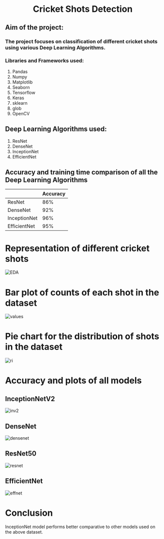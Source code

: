 # <h1 align = "center"> Cricket Shots Detection</h1>
## Aim of the project: 
### The project focuses on classification of different cricket shots using various Deep Learning Algorithms.

###  Libraries and Frameworks used:
1. Pandas
2. Numpy 
3. Matplotlib
4. Seaborn
5. Tensorflow
6. Keras
7. sklearn
8. glob
9. OpenCV


## Deep Learning Algorithms used:
1. ResNet
2. DenseNet
3. InceptionNet
4. EfficientNet

## Accuracy and training time comparison of all the Deep Learning Algorithms
|                    |   Accuracy    |
|--------------------|---------------|
|      ResNet        |     86%       |  
|     DenseNet       |     92%       |
|    InceptionNet    |     96%       |
|    EfficientNet    |     95%       |     

# Representation of different cricket shots
![EDA](https://github.com/the-silent-geek/DL-Simplified/blob/2e8e0b207bd08e758fca8e93d5433c73f277ef1e/Cricket%20Shots%20Detection/images/eda_cric.png)

# Bar plot of counts of each shot in the dataset 
![values](https://github.com/the-silent-geek/DL-Simplified/blob/2e8e0b207bd08e758fca8e93d5433c73f277ef1e/Cricket%20Shots%20Detection/images/bar.png)

# Pie chart for the distribution of shots in the dataset
![ri](https://github.com/the-silent-geek/DL-Simplified/blob/2e8e0b207bd08e758fca8e93d5433c73f277ef1e/Cricket%20Shots%20Detection/images/pie%20chart.png)


# Accuracy and plots of all models

## InceptionNetV2
![inv2](https://github.com/the-silent-geek/DL-Simplified/blob/2e8e0b207bd08e758fca8e93d5433c73f277ef1e/Cricket%20Shots%20Detection/images/inception.png)

## DenseNet
![densenet](https://github.com/the-silent-geek/DL-Simplified/blob/2e8e0b207bd08e758fca8e93d5433c73f277ef1e/Cricket%20Shots%20Detection/images/dense.png)

## ResNet50
![resnet](https://github.com/the-silent-geek/DL-Simplified/blob/2e8e0b207bd08e758fca8e93d5433c73f277ef1e/Cricket%20Shots%20Detection/images/resnet.png)

## EfficientNet
![effnet](https://github.com/the-silent-geek/DL-Simplified/blob/2e8e0b207bd08e758fca8e93d5433c73f277ef1e/Cricket%20Shots%20Detection/images/efficient.png)


# Conclusion
InceptionNet model performs better comparative to other models used on the above dataset.
